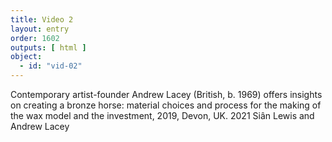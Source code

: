 ```yaml
---
title: Video 2
layout: entry
order: 1602
outputs: [ html ]
object:
  - id: "vid-02"
---
```


Contemporary artist-founder Andrew Lacey (British, b. 1969) offers insights on creating a bronze horse: material choices and process for the making of the wax model and the investment, 2019, Devon, UK. 2021 Siân Lewis and Andrew Lacey
